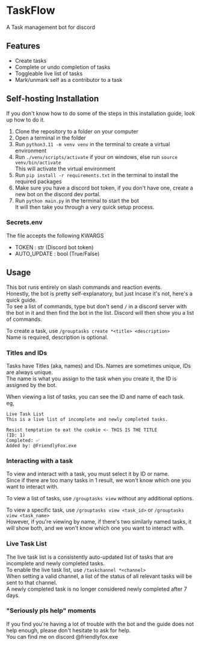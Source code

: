 # TaskFlow
A Task management bot for discord

## Features
- Create tasks
- Complete or undo completion of tasks
- Toggleable live list of tasks
- Mark/unmark self as a contributor to a task

## Self-hosting Installation
If you don't know how to do some of the steps in this installation guide, look up how to do it.

1. Clone the repository to a folder on your computer
2. Open a terminal in the folder
3. Run `python3.11 -m venv venv` in the terminal to create a virtual environment
4. Run `./venv/scripts/activate` if your on windows, else run `source venv/bin/activate`<br>
This will activate the virtual environment
5. Run `pip install -r requirements.txt` in the terminal to install the required packages
6. Make sure you have a discord bot token, if you don't have one, create a new bot on the discord dev portal.
7. Run `python main.py` in the terminal to start the bot<br>
It will then take you through a very quick setup process.

### Secrets.env
The file accepts the following KWARGS
- TOKEN : str (Discord bot token)
- AUTO_UPDATE : bool (True/False)

## Usage
This bot runs entirely on slash commands and reaction events.<br>
Honestly, the bot is pretty self-explanatory, but just incase it's not, here's a quick guide.<br>
To see a list of commands, type but don't send `/` in a discord server with the bot
in it and then find the bot in the list. Discord will then show you a list of commands.

To create a task, use `/grouptasks create *<title> <description>`<br>
Name is required, description is optional.

### Titles and IDs
Tasks have Titles (aka, names) and IDs. Names are sometimes unique, IDs are always unique.<br>
The name is what you assign to the task when you create it, the ID is assigned by the bot.<br>

When viewing a list of tasks, you can see the ID and name of each task.<br>
eg,
```
Live Task List
This is a live list of incomplete and newly completed tasks.

Resist temptation to eat the cookie <- THIS IS THE TITLE
(ID: 1)
Completed: ✅
Added by: @FriendlyFox.exe
```

### Interacting with a task
To view and interact with a task, you must select it by ID or name.<br>
Since if there are too many tasks in 1 result, we won't know which one you want to interact with.

To view a list of tasks, use `/grouptasks view` without any additional options.<br>

To view a specific task, use `/grouptasks view <task_id>` or `/grouptasks view <task_name>`<br>
However, if you're viewing by name, if there's two similarly named tasks, it will show both,
and we won't know which one you want to interact with.

### Live Task List
The live task list is a consistently auto-updated list of tasks that are incomplete and newly completed tasks.<br>
To enable the live task list, use `/taskchannel *<channel>`<br>
When setting a valid channel, a list of the status of all relevant tasks will be sent to that channel.<br>
A newly completed task is no longer considered newly completed after 7 days.

### "Seriously pls help" moments
If you find you're having a lot of trouble with the bot and the guide does not help enough, please don't hesitate to ask for help.<br>
You can find me on discord @friendlyfox.exe
